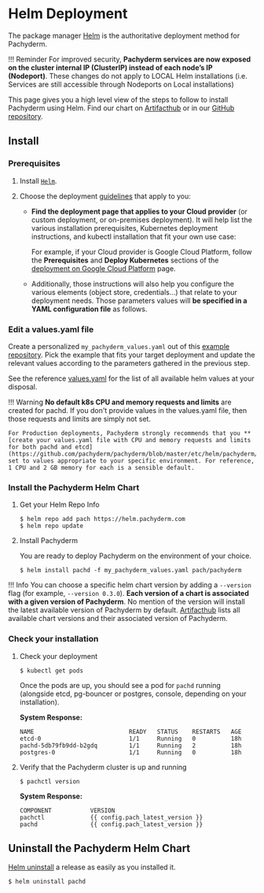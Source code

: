 # Helm Deployment

The package manager [Helm](https://helm.sh/docs/intro/install/#helm) is the authoritative deployment method for Pachyderm.

!!! Reminder
    For improved security, **Pachyderm services are now exposed on the cluster internal IP (ClusterIP) instead of each node’s IP (Nodeport)**. These changes do not apply to LOCAL Helm installations (i.e. Services are still accessible through Nodeports on Local installations)

This page gives you a high level view of the steps to follow to install Pachyderm using Helm. Find our chart on [Artifacthub](https://artifacthub.io/packages/helm/pachyderm/pachyderm) or in our [GitHub repository](https://github.com/pachyderm/pachyderm/tree/master/etc/helm/pachyderm).

## Install
### Prerequisites
1. Install [`Helm`](https://helm.sh/docs/intro/install/). 

1. Choose the deployment [guidelines](https://docs.pachyderm.com/latest/deploy-manage/deploy/) that apply to you:
    * **Find the deployment page that applies to your Cloud provider** (or custom deployment, or on-premises deployment).
    It will help list the various installation prerequisites, Kubernetes deployment instructions, and kubectl installation that fit your own use case:
    
        For example, if your Cloud provider is Google Cloud Platform, follow the **Prerequisites** and **Deploy Kubernetes** sections of the [deployment on Google Cloud Platform](https://docs.pachyderm.com/latest/deploy-manage/deploy/google_cloud_platform/#google-cloud-platform) page.

    * Additionally, those instructions will also help you configure the various elements (object store, credentials...) that relate to your deployment needs. Those parameters values will **be specified in a YAML configuration file** as follows.

### Edit a values.yaml file
Create a personalized `my_pachyderm_values.yaml` out of this [example repository](https://github.com/pachyderm/pachyderm/tree/master/etc/helm/examples). Pick the example that fits your target deployment and update the relevant values according to the parameters gathered in the previous step.   

See the reference [values.yaml](../../../reference/helm_values/) for the list of all available helm values at your disposal.

!!! Warning
    **No default k8s CPU and memory requests and limits** are created for pachd.  If you don't provide values in the values.yaml file, then those requests and limits are simply not set. 
    
    For Production deployments, Pachyderm strongly recommends that you **[create your values.yaml file with CPU and memory requests and limits for both pachd and etcd](https://github.com/pachyderm/pachyderm/blob/master/etc/helm/pachyderm/values.yaml)** set to values appropriate to your specific environment. For reference, 1 CPU and 2 GB memory for each is a sensible default.    
###  Install the Pachyderm Helm Chart
1. Get your Helm Repo Info
    ```shell
    $ helm repo add pach https://helm.pachyderm.com
    $ helm repo update
    ```

1. Install Pachyderm

    You are ready to deploy Pachyderm on the environment of your choice.
    ```shell
    $ helm install pachd -f my_pachyderm_values.yaml pach/pachyderm
    ```
!!! Info
    You can choose a specific helm chart version by adding a `--version` flag (for example, `--version 0.3.0`). 
    **Each version of a chart is associated with a given version of Pachyderm**. No mention of the version will install the latest available version of Pachyderm by default. 
    [Artifacthub](https://artifacthub.io/packages/helm/pachyderm/pachyderm) lists all available chart versions and their associated version of Pachyderm. 

### Check your installation

1. Check your deployment
    ```shell
    $ kubectl get pods
    ```

    Once the pods are up, you should see a pod for `pachd` running 
    (alongside etcd, pg-bouncer or postgres, console, depending on your installation). 
    
    **System Response:**

    ```
    NAME                           READY   STATUS    RESTARTS   AGE
    etcd-0                         1/1     Running   0          18h
    pachd-5db79fb9dd-b2gdq         1/1     Running   2          18h
    postgres-0                     1/1     Running   0          18h
    ```

1. Verify that the Pachyderm cluster is up and running

    ```shell
    $ pachctl version
    ```

    **System Response:**

    ```
    COMPONENT           VERSION
    pachctl             {{ config.pach_latest_version }}
    pachd               {{ config.pach_latest_version }}
    ```

## Uninstall the Pachyderm Helm Chart
[Helm uninstall](https://helm.sh/docs/helm/helm_uninstall/) a release as easily as you installed it.
```shell
$ helm uninstall pachd 
```
